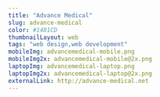 ```yaml
---
title: "Advance Medical"
slug: advance-medical
color: #1481CD
thumbnailLayout: web
tags: "web design,web development"
mobileImg: advancemedical-mobile.png
mobileImg2x: advancemedical-mobile@2x.png
laptopImg: advancemedical-laptop.png
laptopImg2x: advancemedical-laptop@2x.png
externalLink: http://advance-medical.net
---
```

